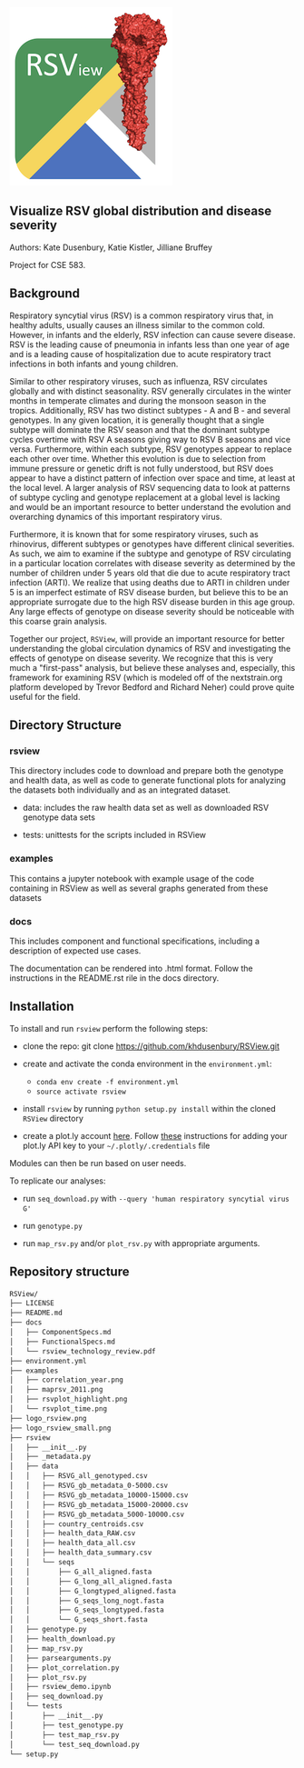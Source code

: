 ![alt text](./logo_rsview_small.png) 

## Visualize RSV global distribution and disease severity

Authors: Kate Dusenbury, Katie Kistler, Jilliane Bruffey

Project for CSE 583. 


## Background 

Respiratory syncytial virus (RSV) is a common respiratory virus that, in healthy adults, usually causes an illness similar to the common cold. However, in infants and the elderly, RSV infection can cause severe disease. RSV is the leading cause of pneumonia in infants less than one year of age and is a leading cause of hospitalization due to acute respiratory tract infections in both infants and young children. 

Similar to other respiratory viruses, such as influenza, RSV circulates globally and with distinct seasonality. RSV generally circulates in the winter months in temperate climates and during the monsoon season in the tropics. Additionally, RSV has two distinct subtypes - A and B - and several genotypes. In any given location, it is generally thought that a single subtype will dominate the RSV season and that the dominant subtype cycles overtime with RSV A seasons giving way to RSV B seasons and vice versa. Furthermore, within each subtype, RSV genotypes appear to replace each other over time. Whether this evolution is due to selection from immune pressure or genetic drift is not fully understood, but RSV does appear to have a distinct pattern of infection over space and time, at least at the local level. A larger analysis of RSV sequencing data to look at patterns of subtype cycling and genotype replacement at a global level is lacking and would be an important resource to better understand the evolution and overarching dynamics of this important respiratory virus. 

Furthermore, it is known that for some respiratory viruses, such as rhinovirus, different subtypes or genotypes have different clinical severities. As such, we aim to examine if the subtype and genotype of RSV circulating in a particular location correlates with disease severity as determined by the number of children under 5 years old that die due to acute respiratory tract infection (ARTI). We realize that using deaths due to ARTI in children under 5 is an imperfect estimate of RSV disease burden, but believe this to be an appropriate surrogate due to the high RSV disease burden in this age group. Any large effects of genotype on disease severity should be noticeable with this coarse grain analysis.

Together our project, ``RSView``, will provide an important resource for better understanding the global circulation dynamics of RSV and investigating the effects of genotype on disease severity. We recognize that this is very much a "first-pass" analysis, but believe these analyses and, especially, this framework for examining RSV (which is modeled off of the nextstrain.org platform developed by Trevor Bedford and Richard Neher) could prove quite useful for the field.


## Directory Structure

### rsview
This directory includes code to download and prepare both the genotype and health data, as well as code to generate functional plots for analyzing the datasets both individually and as an integrated dataset.

- data: includes the raw health data set as well as downloaded RSV genotype data sets

- tests: unittests for the scripts included in RSView

### examples
This contains a jupyter notebook with example usage of the code containing in RSView as well as several graphs generated from these datasets

### docs
This includes component and functional specifications, including a description of expected use cases. 

The documentation can be rendered into .html format. Follow the instructions in the README.rst rile in the docs directory.


## Installation

To install and run `rsview` perform the following steps:

* clone the repo: git clone https://github.com/khdusenbury/RSView.git

* create and activate the conda environment in the `environment.yml`:
    * `conda env create -f environment.yml`
    * `source activate rsview`

* install `rsview` by running `python setup.py install` within the cloned ``RSView`` directory

* create a plot.ly account [here](https://plot.ly/). Follow [these](https://plot.ly/python/getting-started/#initialization-for-online-plotting) instructions for adding your plot.ly API key to your `~/.plotly/.credentials` file

Modules can then be run based on user needs.

To replicate our analyses:

* run `seq_download.py` with `--query 'human respiratory syncytial virus G'`

* run `genotype.py` 

* run `map_rsv.py` and/or `plot_rsv.py` with appropriate arguments.

## Repository structure
```bash
RSView/
├── LICENSE
├── README.md
├── docs
│   ├── ComponentSpecs.md
│   ├── FunctionalSpecs.md
│   └── rsview_technology_review.pdf
├── environment.yml
├── examples
│   ├── correlation_year.png
│   ├── maprsv_2011.png
│   ├── rsvplot_highlight.png
│   └── rsvplot_time.png
├── logo_rsview.png
├── logo_rsview_small.png
├── rsview
│   ├── __init__.py
│   ├── _metadata.py
│   ├── data
│   │   ├── RSVG_all_genotyped.csv
│   │   ├── RSVG_gb_metadata_0-5000.csv
│   │   ├── RSVG_gb_metadata_10000-15000.csv
│   │   ├── RSVG_gb_metadata_15000-20000.csv
│   │   ├── RSVG_gb_metadata_5000-10000.csv
│   │   ├── country_centroids.csv
│   │   ├── health_data_RAW.csv
│   │   ├── health_data_all.csv
│   │   ├── health_data_summary.csv
│   │   └── seqs
│   │       ├── G_all_aligned.fasta
│   │       ├── G_long_all_aligned.fasta
│   │       ├── G_longtyped_aligned.fasta
│   │       ├── G_seqs_long_nogt.fasta
│   │       ├── G_seqs_longtyped.fasta
│   │       └── G_seqs_short.fasta
│   ├── genotype.py
│   ├── health_download.py
│   ├── map_rsv.py
│   ├── parsearguments.py
│   ├── plot_correlation.py
│   ├── plot_rsv.py
│   ├── rsview_demo.ipynb
│   ├── seq_download.py
│   └── tests
│       ├── __init__.py
│       ├── test_genotype.py
│       ├── test_map_rsv.py
│       └── test_seq_download.py
└── setup.py
```
